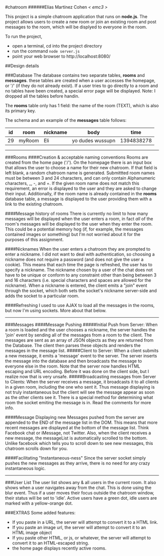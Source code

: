 #chatroom
######Elías Martínez Cohen _< emc3 >_

This project is a simple chatroom application that runs on **node.js**. The project allows users to create a new room or join an existing room and post messages to the room, which will be displyed to everyone in the room.

To run the project,
* open a terminal, cd into the project directory 
* run the command ```node server.js```
* point your web browser to http://localhost:8080/

##Design details

###Database
The database contains two separate tables, **rooms** and **messages**. these tables are created when a user accesses the homepage, or '/' (if they do not already exist). If a user tries to go directly to a room and no tables have been created, a special error page will be displayed. 
Note: I dropped all the tables before handin.

The **rooms** table only has 1 field: the name of the room (TEXT), which is also its primary key.

The schema and an example of the **messages** table follows:

id | room | nickname | body | time
--- | ---- | ------- | ---- | ----
29 | myRoom | Eli | yo dudes wussupn | 1394838278

---
###Rooms
####Creation & acceptable naming conventions
Rooms are created from the home page ('/'). On the homepage there is an input box that allows the user to choose a name for their new chatroom. If that field is left blank, a random chatroom name is generated. Submittted room names must be between 3 and 24  characters, and can only contain Alphanumeric characters, _, -, and +. If the given room name does not match this requirement, an error is displayed to the user and they are asked to change their input. Additionally, if the room name is already contained in the **rooms** database table, a message is displayed to the user providing them with a link to the existing chatroom.

####Message history of rooms
There is currently no limit to how many messages will be displayed when the user enters a room, in fact *all* of the room's messages will be displayed to the user when they enter the room. This could be a potential memory hog (if, for example, the messages contained images or something) but I'm not worried about it for the purposes of this assignment.

####Nicknames
When the user enters a chatroom they are prompted to enter a nickname. I did not want to deal with authentication, so choosing a nickname does not require a password (and does not give the user a cookie). This means that each time the page is refreshed, the user has to specify a nickname. The nickname chosen by a user of the chat does not have to be unique or conform to any constraint other than being between 3 and 16 characters (i.e. special characters and spaces are allowed for the nickname). When a nickname is entered, the client emits a "join" event through the socket, which both sets the socket's nickname server-side and adds the socket to a particular room.

####Refreshing
I used to use AJAX to load all the messages in the rooms, but now I'm using sockets.
More about that below.

---
###Messages
####Message Pushing
#####Initial Push from Server:
When a room is loaded and the user chooses a nickname, the server handles the 'join' event by sending all of the messages from a room to the client. The messages are sent as an array of JSON objects as they are returned from the Database. The client then parses these objects and renders the messages in the message list.
#####Client to Server:
When a client submits a new message, it emits a 'message' event to the server. The server inserts the message into the database and then broadcasts the message to everyone else in the room. Note that the server now handles HTML escaping and URL encoding. Before it was done on the client side, but I realize now that is very unsafe.
#####Broadcasting messages from Server to Clients:
When the server receives a message, it broadcasts it to all clients in a given room, including the one who sent it. Thus message displaying is not truly instantaneous but the client will see the message appear as soon as the other clients see it. There is a special method for determining what room the socket emiting the message is in. Read the comments for more info.

####Message Displaying
new Messages pushed from the server are appended to the END of the message list in the DOM. This means that more recent messages are displayed at the bottom of the message list. Think Facebook chat or iMessage, not Twitter.
Also, when the client receives a new message, the messageList is automatically scrolled to the bottom. Unlike facebook which tells you to scroll down to see new messages, this chatroom scrolls down for you.

####Facilitating "Instantaneous-ness"
Since the server socket simply pushes the new messages as they arrive, there is no need for any crazy instantaneous logic.

---
###User List
The user list shows any & all users in the current room. It also shows when a user navigates away from the chat. This is done using the blur event. Thus if a user moves their focus outside the chatroom window, their status will be set to 'idle'.
Active users have a green dot, idle users are marked with a yellow-orange dot.

###EXTRAS
Some added features:
* If you paste in a URL, the server will attempt to convert it to a HTML link. 
* If you paste an image url, the server will attempt to convert it to an HTML image object
* If you paste other HTML, or js, or whatever, the server will attempt to convert it to an HTML-escaped string.
* the home page displays recently active rooms.

